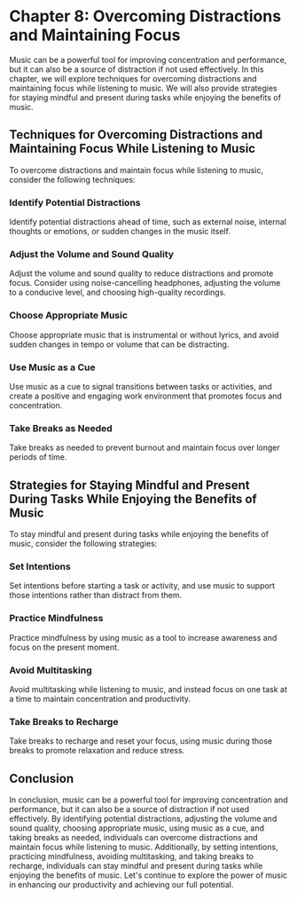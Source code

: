 Chapter 8: Overcoming Distractions and Maintaining Focus
========================================================

Music can be a powerful tool for improving concentration and performance, but it can also be a source of distraction if not used effectively. In this chapter, we will explore techniques for overcoming distractions and maintaining focus while listening to music. We will also provide strategies for staying mindful and present during tasks while enjoying the benefits of music.

Techniques for Overcoming Distractions and Maintaining Focus While Listening to Music
-------------------------------------------------------------------------------------

To overcome distractions and maintain focus while listening to music, consider the following techniques:

### Identify Potential Distractions

Identify potential distractions ahead of time, such as external noise, internal thoughts or emotions, or sudden changes in the music itself.

### Adjust the Volume and Sound Quality

Adjust the volume and sound quality to reduce distractions and promote focus. Consider using noise-cancelling headphones, adjusting the volume to a conducive level, and choosing high-quality recordings.

### Choose Appropriate Music

Choose appropriate music that is instrumental or without lyrics, and avoid sudden changes in tempo or volume that can be distracting.

### Use Music as a Cue

Use music as a cue to signal transitions between tasks or activities, and create a positive and engaging work environment that promotes focus and concentration.

### Take Breaks as Needed

Take breaks as needed to prevent burnout and maintain focus over longer periods of time.

Strategies for Staying Mindful and Present During Tasks While Enjoying the Benefits of Music
--------------------------------------------------------------------------------------------

To stay mindful and present during tasks while enjoying the benefits of music, consider the following strategies:

### Set Intentions

Set intentions before starting a task or activity, and use music to support those intentions rather than distract from them.

### Practice Mindfulness

Practice mindfulness by using music as a tool to increase awareness and focus on the present moment.

### Avoid Multitasking

Avoid multitasking while listening to music, and instead focus on one task at a time to maintain concentration and productivity.

### Take Breaks to Recharge

Take breaks to recharge and reset your focus, using music during those breaks to promote relaxation and reduce stress.

Conclusion
----------

In conclusion, music can be a powerful tool for improving concentration and performance, but it can also be a source of distraction if not used effectively. By identifying potential distractions, adjusting the volume and sound quality, choosing appropriate music, using music as a cue, and taking breaks as needed, individuals can overcome distractions and maintain focus while listening to music. Additionally, by setting intentions, practicing mindfulness, avoiding multitasking, and taking breaks to recharge, individuals can stay mindful and present during tasks while enjoying the benefits of music. Let's continue to explore the power of music in enhancing our productivity and achieving our full potential.
